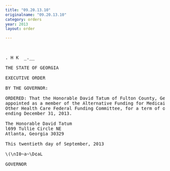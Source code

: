 ```yaml
---
title: "09.20.13.10"
originalname: "09.20.13.10"
category: orders
year: 2013
layout: order

---
```

<pre>
 

. H K  _.__

THE STATE OF GEORGIA

EXECUTIVE ORDER

BY THE GOVERNOR:

ORDERED: That the Honorable David Tatum of Fulton County, Georgia, is
appointed as a member of the Alternative Funding for Medicaid and
Other Health Care Federal Funding Committee, for a term of office
ending December 31, 2013.

The Honorable David Tatum
l699 Tullie Circle NE
Atlanta, Georgia 30329

This twentieth day of September, 2013

\(\nI0~a~\D¢aL

GOVERNOR

</pre>
